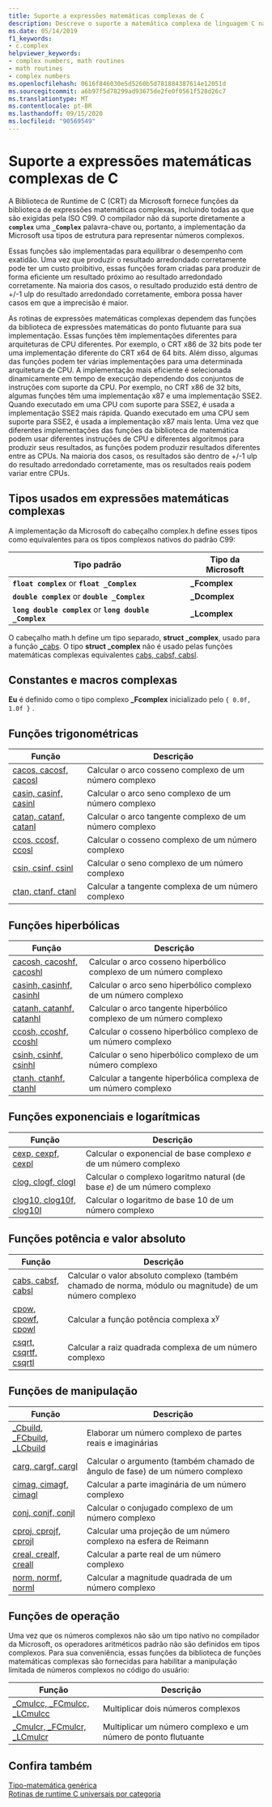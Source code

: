 ```yaml
---
title: Suporte a expressões matemáticas complexas de C
description: Descreve o suporte a matemática complexa de linguagem C na biblioteca de tempo de execução da Microsoft C (CRT)
ms.date: 05/14/2019
f1_keywords:
- c.complex
helpviewer_keywords:
- complex numbers, math routines
- math routines
- complex numbers
ms.openlocfilehash: 0616f846030e5d5260b5d781884387614e12051d
ms.sourcegitcommit: a6b97f5d78299ad93675de2fe0f0561f528d26c7
ms.translationtype: MT
ms.contentlocale: pt-BR
ms.lasthandoff: 09/15/2020
ms.locfileid: "90569549"
---
```

# <a name="c-complex-math-support"></a>Suporte a expressões matemáticas complexas de C

A Biblioteca de Runtime de C (CRT) da Microsoft fornece funções da biblioteca de expressões matemáticas complexas, incluindo todas as que são exigidas pela ISO C99. O compilador não dá suporte diretamente a **`complex`** uma **`_Complex`** palavra-chave ou, portanto, a implementação da Microsoft usa tipos de estrutura para representar números complexos.

Essas funções são implementadas para equilibrar o desempenho com exatidão. Uma vez que produzir o resultado arredondado corretamente pode ter um custo proibitivo, essas funções foram criadas para produzir de forma eficiente um resultado próximo ao resultado arredondado corretamente. Na maioria dos casos, o resultado produzido está dentro de +/-1 ulp do resultado arredondado corretamente, embora possa haver casos em que a imprecisão é maior.

As rotinas de expressões matemáticas complexas dependem das funções da biblioteca de expressões matemáticas do ponto flutuante para sua implementação. Essas funções têm implementações diferentes para arquiteturas de CPU diferentes. Por exemplo, o CRT x86 de 32 bits pode ter uma implementação diferente do CRT x64 de 64 bits. Além disso, algumas das funções podem ter várias implementações para uma determinada arquitetura de CPU. A implementação mais eficiente é selecionada dinamicamente em tempo de execução dependendo dos conjuntos de instruções com suporte da CPU. Por exemplo, no CRT x86 de 32 bits, algumas funções têm uma implementação x87 e uma implementação SSE2. Quando executado em uma CPU com suporte para SSE2, é usada a implementação SSE2 mais rápida. Quando executado em uma CPU sem suporte para SSE2, é usada a implementação x87 mais lenta. Uma vez que diferentes implementações das funções da biblioteca de matemática podem usar diferentes instruções de CPU e diferentes algoritmos para produzir seus resultados, as funções podem produzir resultados diferentes entre as CPUs. Na maioria dos casos, os resultados são dentro de +/-1 ulp do resultado arredondado corretamente, mas os resultados reais podem variar entre CPUs.

## <a name="types-used-in-complex-math"></a>Tipos usados em expressões matemáticas complexas

A implementação da Microsoft do cabeçalho complex.h define esses tipos como equivalentes para os tipos complexos nativos do padrão C99:

|Tipo padrão|Tipo da Microsoft|
|-|-|
|**`float complex`** or **`float _Complex`**|**_Fcomplex**|
|**`double complex`** or **`double _Complex`**|**_Dcomplex**|
|**`long double complex`** or **`long double _Complex`**|**_Lcomplex**|

O cabeçalho math.h define um tipo separado, **struct _complex**, usado para a função [_cabs](../c-runtime-library/reference/cabs.md). O tipo **struct _complex** não é usado pelas funções matemáticas complexas equivalentes [cabs, cabsf, cabsl](../c-runtime-library/reference/cabs-cabsf-cabsl.md).

## <a name="complex-constants-and-macros"></a>Constantes e macros complexas

**Eu** é definido como o tipo complexo **_Fcomplex** inicializado pelo `{ 0.0f, 1.0f }` .

## <a name="trigonometric-functions"></a>Funções trigonométricas

|Função|Descrição|
|-|-|
|[cacos, cacosf, cacosl](../c-runtime-library/reference/cacos-cacosf-cacosl.md)|Calcular o arco cosseno complexo de um número complexo|
|[casin, casinf, casinl](../c-runtime-library/reference/casin-casinf-casinl.md)|Calcular o arco seno complexo de um número complexo|
|[catan, catanf, catanl](../c-runtime-library/reference/catan-catanf-catanl.md)|Calcular o arco tangente complexo de um número complexo|
|[ccos, ccosf, ccosl](../c-runtime-library/reference/ccos-ccosf-ccosl.md)|Calcular o cosseno complexo de um número complexo|
|[csin, csinf, csinl](../c-runtime-library/reference/csin-csinf-csinl.md)|Calcular o seno complexo de um número complexo|
|[ctan, ctanf, ctanl](../c-runtime-library/reference/ctan-ctanf-ctanl.md)|Calcular a tangente complexa de um número complexo|

## <a name="hyperbolic-functions"></a>Funções hiperbólicas

|Função|Descrição|
|-|-|
|[cacosh, cacoshf, cacoshl](../c-runtime-library/reference/cacosh-cacoshf-cacoshl.md)|Calcular o arco cosseno hiperbólico complexo de um número complexo|
|[casinh, casinhf, casinhl](../c-runtime-library/reference/casinh-casinhf-casinhl.md)|Calcular o arco seno hiperbólico complexo de um número complexo|
|[catanh, catanhf, catanhl](../c-runtime-library/reference/catanh-catanhf-catanhl.md)|Calcular o arco tangente hiperbólico complexo de um número complexo|
|[ccosh, ccoshf, ccoshl](../c-runtime-library/reference/ccosh-ccoshf-ccoshl.md)|Calcular o cosseno hiperbólico complexo de um número complexo|
|[csinh, csinhf, csinhl](../c-runtime-library/reference/csinh-csinhf-csinhl.md)|Calcular o seno hiperbólico complexo de um número complexo|
|[ctanh, ctanhf, ctanhl](../c-runtime-library/reference/ctanh-ctanhf-ctanhl.md)|Calcular a tangente hiperbólica complexa de um número complexo|

## <a name="exponential-and-logarithmic-functions"></a>Funções exponenciais e logarítmicas

|Função|Descrição|
|-|-|
|[cexp, cexpf, cexpl](../c-runtime-library/reference/cexp-cexpf-cexpl.md)|Calcular o exponencial de base complexo *e* de um número complexo|
|[clog, clogf, clogl](../c-runtime-library/reference/clog-clogf-clogl.md)|Calcular o complexo logaritmo natural (de base *e*) de um número complexo|
|[clog10, clog10f, clog10l](../c-runtime-library/reference/clog10-clog10f-clog10l.md)|Calcular o logaritmo de base 10 de um número complexo|

## <a name="power-and-absolute-value-functions"></a>Funções potência e valor absoluto

|Função|Descrição|
|-|-|
|[cabs, cabsf, cabsl](../c-runtime-library/reference/cabs-cabsf-cabsl.md)|Calcular o valor absoluto complexo (também chamado de norma, módulo ou magnitude) de um número complexo|
|[cpow, cpowf, cpowl](../c-runtime-library/reference/cpow-cpowf-cpowl.md)|Calcular a função potência complexa x<sup>y</sup>|
|[csqrt, csqrtf, csqrtl](../c-runtime-library/reference/csqrt-csqrtf-csqrtl.md)|Calcular a raiz quadrada complexa de um número complexo|

## <a name="manipulation-functions"></a>Funções de manipulação

|Função|Descrição|
|-|-|
|[_Cbuild, _FCbuild, _LCbuild](../c-runtime-library/reference/cbuild-fcbuild-lcbuild.md)|Elaborar um número complexo de partes reais e imaginárias|
|[carg, cargf, cargl](../c-runtime-library/reference/carg-cargf-cargl.md)|Calcular o argumento (também chamado de ângulo de fase) de um número complexo|
|[cimag, cimagf, cimagl](../c-runtime-library/reference/cimag-cimagf-cimagl.md)|Calcular a parte imaginária de um número complexo|
|[conj, conjf, conjl](../c-runtime-library/reference/conj-conjf-conjl.md)|Calcular o conjugado complexo de um número complexo|
|[cproj, cprojf, cprojl](../c-runtime-library/reference/cproj-cprojf-cprojl.md)|Calcular uma projeção de um número complexo na esfera de Reimann|
|[creal, crealf, creall](../c-runtime-library/reference/creal-crealf-creall.md)|Calcular a parte real de um número complexo|
|[norm, normf, norml](../c-runtime-library/reference/norm-normf-norml1.md)|Calcular a magnitude quadrada de um número complexo|

## <a name="operation-functions"></a>Funções de operação

Uma vez que os números complexos não são um tipo nativo no compilador da Microsoft, os operadores aritméticos padrão não são definidos em tipos complexos. Para sua conveniência, essas funções da biblioteca de funções matemáticas complexas são fornecidas para habilitar a manipulação limitada de números complexos no código do usuário:

|Função|Descrição|
|-|-|
|[_Cmulcc, _FCmulcc, _LCmulcc](../c-runtime-library/reference/cmulcc-fcmulcc-lcmulcc.md)|Multiplicar dois números complexos|
|[_Cmulcr, _FCmulcr, _LCmulcr](../c-runtime-library/reference/cmulcr-fcmulcr-lcmulcr.md)|Multiplicar um número complexo e um número de ponto flutuante|

## <a name="see-also"></a>Confira também

[Tipo-matemática genérica](tgmath.md)\
[Rotinas de runtime C universais por categoria](../c-runtime-library/run-time-routines-by-category.md)